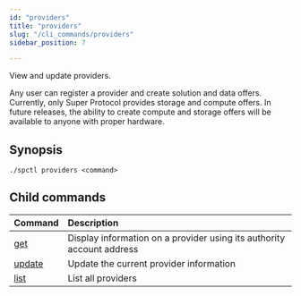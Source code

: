 ```yaml
---
id: "providers"
title: "providers"
slug: "/cli_commands/providers"
sidebar_position: 7

---
```


View and update providers.

Any user can register a provider and create solution and data offers. Currently, only Super Protocol provides storage and compute offers. In future releases, the ability to create compute and storage offers will be available to anyone with proper hardware.

## Synopsis

```
./spctl providers <command>
```

## Child commands

| **Command**                                         | **Description**                                         |
|:----------------------------------------------------|:--------------------------------------------------------|
| [get](/developers/cli_commands/providers/get)       | Display information on a provider using its authority account address|
| [update](/developers/cli_commands/providers/update) | Update the current provider information               |
| [list](/developers/cli_commands/providers/list)     | List all providers                                          |